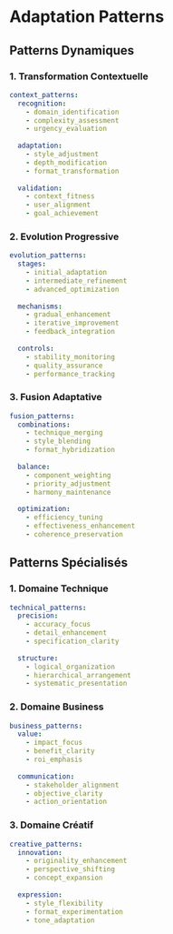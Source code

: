 # Adaptation Patterns

## Patterns Dynamiques

### 1. Transformation Contextuelle
```yaml
context_patterns:
  recognition:
    - domain_identification
    - complexity_assessment
    - urgency_evaluation
    
  adaptation:
    - style_adjustment
    - depth_modification
    - format_transformation
    
  validation:
    - context_fitness
    - user_alignment
    - goal_achievement
```

### 2. Evolution Progressive
```yaml
evolution_patterns:
  stages:
    - initial_adaptation
    - intermediate_refinement
    - advanced_optimization
    
  mechanisms:
    - gradual_enhancement
    - iterative_improvement
    - feedback_integration
    
  controls:
    - stability_monitoring
    - quality_assurance
    - performance_tracking
```

### 3. Fusion Adaptative
```yaml
fusion_patterns:
  combinations:
    - technique_merging
    - style_blending
    - format_hybridization
    
  balance:
    - component_weighting
    - priority_adjustment
    - harmony_maintenance
    
  optimization:
    - efficiency_tuning
    - effectiveness_enhancement
    - coherence_preservation
```

## Patterns Spécialisés

### 1. Domaine Technique
```yaml
technical_patterns:
  precision:
    - accuracy_focus
    - detail_enhancement
    - specification_clarity
    
  structure:
    - logical_organization
    - hierarchical_arrangement
    - systematic_presentation
```

### 2. Domaine Business
```yaml
business_patterns:
  value:
    - impact_focus
    - benefit_clarity
    - roi_emphasis
    
  communication:
    - stakeholder_alignment
    - objective_clarity
    - action_orientation
```

### 3. Domaine Créatif
```yaml
creative_patterns:
  innovation:
    - originality_enhancement
    - perspective_shifting
    - concept_expansion
    
  expression:
    - style_flexibility
    - format_experimentation
    - tone_adaptation
```

